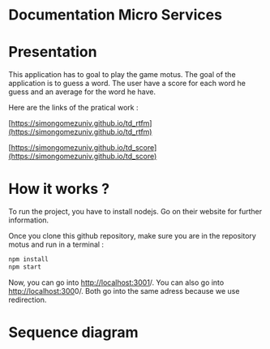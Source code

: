 # Documentation Micro Services

# Presentation

This application has to goal to play the game motus. The goal of the application is to guess a word. The user have a score for each word he guess and an average for the word he have. 

Here are the links of the pratical work : 

[https://simongomezuniv.github.io/td_rtfm](https://simongomezuniv.github.io/td_rtfm)

[https://simongomezuniv.github.io/td_score](https://simongomezuniv.github.io/td_score)

# How it works ?

To run the project, you have to install nodejs. Go on their website for further information. 

Once you clone this github repository, make sure you are in the repository motus and run in a terminal : 

```bash
npm install 
npm start
```

Now, you can go into [http://localhost:3001](http://localhost:3001/word)/. You can also go into [http://localhost:300](http://localhost:3001/word)0/. Both go into the same adress because we use redirection. 

# Sequence diagram
